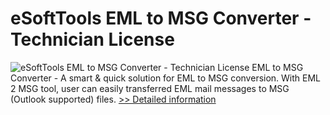 # eSoftTools EML to MSG Converter - Technician License
![eSoftTools EML to MSG Converter - Technician License](https://mycommerce.akamaized.net/api/pimages/P300877894/BIG/300877894.GIF)
EML to MSG Converter - A smart & quick solution for EML to MSG conversion. With EML 2 MSG tool, user can easily transferred EML mail messages to MSG (Outlook supported) files.
[>> Detailed information](https://secure.shareit.com/shareit/product.html?productid=300877894&affiliateid=200057808)